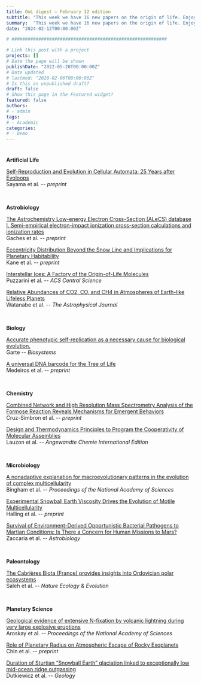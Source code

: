 ```yaml
---
title: OoL digest — February 12 edition
subtitle: "This week we have 16 new papers on the origin of life. Enjoy!"
summary:  "This week we have 16 new papers on the origin of life. Enjoy!"
date: "2024-02-12T00:00:00Z"

# ##########################################################

# Link this post with a project
projects: []
# Date the page will be shown
publishDate: "2022-05-28T00:00:00Z"
# Date updated
# lastmod: "2020-02-06T00:00:00Z"
# Is this an unpublished draft?
draft: false
# Show this page in the Featured widget?
featured: false
authors:
# - admin
tags:
# - Academic
categories:
# - Demo
---
```


# ##########################################################

**Artificial Life**

[Self-Reproduction and Evolution in Cellular Automata: 25 Years after Evoloops](https://doi.org/10.48550/arXiv.2402.03961) <br> Sayama et al. -- *preprint*

<br>

**Astrobiology**

[The Astrochemistry Low-energy Electron Cross-Section (ALeCS) database I. Semi-empirical electron-impact ionization cross-section calculations and ionization rates](https://doi.org/10.48550/arXiv.2310.10739) <br> Gaches et al. -- *preprint*

[Eccentricity Distribution Beyond the Snow Line and Implications for Planetary Habitability](http://arxiv.org/abs/2402.03441) <br> Kane et al. -- *preprint*

[Interstellar Ices: A Factory of the Origin-of-Life Molecules](https://doi.org/10.1021/acscentsci.3c01636) <br> Puzzarini et al. -- *ACS Central Science*

[Relative Abundances of CO2, CO, and CH4 in Atmospheres of Earth-like Lifeless Planets](https://doi.org/10.3847/1538-4357/ad10a2) <br> Watanabe et al. -- *The Astrophysical Journal*

<br>

**Biology**

[Accurate phenotypic self-replication as a necessary cause for biological evolution.](https://doi.org/10.1016/j.biosystems.2024.105154) <br> Garte -- *Biosystems*

[A universal DNA barcode for the Tree of Life](https://ecoevorxiv.org/repository/view/6567/) <br> Medeiros et al. -- *preprint*

<br>

**Chemistry**

[Combined Network and High Resolution Mass Spectrometry Analysis of the Formose Reaction Reveals Mechanisms for Emergent Behaviors](https://doi.org/10.26434/chemrxiv-2024-nj0p6-v2) <br> Cruz-Simbron et al. -- *preprint*

[Design and Thermodynamics Principles to Program the Cooperativity of Molecular Assemblies](https://doi.org/10.1002/anie.202313944) <br> Lauzon et al. -- *Angewandte Chemie International Edition*

<br>

**Microbiology**

[A nonadaptive explanation for macroevolutionary patterns in the evolution of complex multicellularity](https://doi.org/10.1073/pnas.2319840121) <br> Bingham et al. -- *Proceedings of the National Academy of Sciences*

[Experimental Snowball Earth Viscosity Drives the Evolution of Motile Multicellularity](https://doi.org/10.1101/2024.02.06.579218) <br> Halling et al. -- *preprint*

[Survival of Environment-Derived Opportunistic Bacterial Pathogens to Martian Conditions: Is There a Concern for Human Missions to Mars?](https://doi.org/10.1089/ast.2023.0057) <br> Zaccaria et al. -- *Astrobiology*

<br>

**Paleontology**

[The Cabrières Biota (France) provides insights into Ordovician polar ecosystems](https://doi.org/10.1038/s41559-024-02331-w) <br> Saleh et al. -- *Nature Ecology & Evolution*

<br>

**Planetary Science**

[Geological evidence of extensive N-fixation by volcanic lightning during very large explosive eruptions](https://doi.org/10.1073/pnas.2309131121) <br> Aroskay et al. -- *Proceedings of the National Academy of Sciences*

[Role of Planetary Radius on Atmospheric Escape of Rocky Exoplanets](https://doi.org/10.48550/arXiv.2401.16211) <br> Chin et al. -- *preprint*

[Duration of Sturtian “Snowball Earth” glaciation linked to exceptionally low mid-ocean ridge outgassing](https://doi.org/10.1130/G51669.1) <br> Dutkiewicz et al. -- *Geology*

